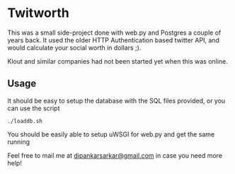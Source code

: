 Twitworth
========

This was a small side-project done with web.py and Postgres a couple of years back. 
It used the older HTTP Authentication based twitter API, and would calculate your social worth in dollars ;).

Klout and similar companies had not been started yet when this was online.

Usage
-----

It should be easy to setup the database with the SQL files provided, or you can use the script

    ./loaddb.sh

You should be easily able to setup uWSGI for web.py and get the same running

Feel free to mail me at dipankarsarkar@gmail.com in case you need more help!

